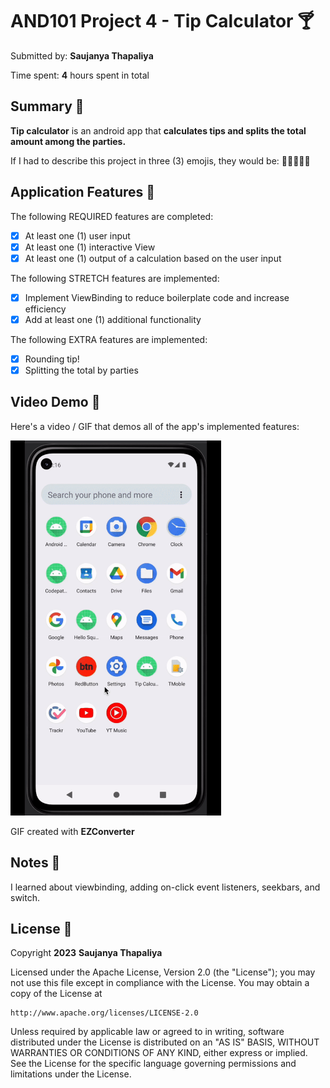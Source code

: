 <!-- (This is a comment) INSTRUCTIONS: Go through this page and fill out any **bolded** entries with their correct values.-->

# AND101 Project 4 - Tip Calculator 🍸 

Submitted by: **Saujanya Thapaliya**

Time spent: **4** hours spent in total

## Summary 🧮

**Tip calculator** is an android app that **calculates tips and splits the total amount among the parties.**

If I had to describe this project in three (3) emojis, they would be: **🧑‍🎨🧑‍💻📝**

## Application Features 🍕

<!-- (This is a comment) Please be sure to change the [ ] to [x] for any features you completed.  If a feature is not checked [x], you might miss the points for that item! -->

The following REQUIRED features are completed:

- [x] At least one (1) user input
- [x] At least one (1) interactive View
- [x] At least one (1) output of a calculation based on the user input

The following STRETCH features are implemented:

- [x] Implement ViewBinding to reduce boilerplate code and increase efficiency
- [x] Add at least one (1) additional functionality

The following EXTRA features are implemented:

- [x] Rounding tip!
- [x] Splitting the total by parties

## Video Demo 🍱

Here's a video / GIF that demos all of the app's implemented features:

<img src="https://github.com/sjnyth/tip-calc/blob/main/tip-calc.gif" height="600" alt="Gif of App">

GIF created with **EZConverter**

## Notes 🍮

I learned about viewbinding, adding on-click event listeners, seekbars, and switch. 

## License 🍧

Copyright **2023** **Saujanya Thapaliya**

Licensed under the Apache License, Version 2.0 (the "License");
you may not use this file except in compliance with the License.
You may obtain a copy of the License at

    http://www.apache.org/licenses/LICENSE-2.0

Unless required by applicable law or agreed to in writing, software
distributed under the License is distributed on an "AS IS" BASIS,
WITHOUT WARRANTIES OR CONDITIONS OF ANY KIND, either express or implied.
See the License for the specific language governing permissions and
limitations under the License.
